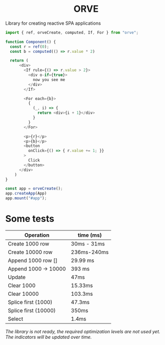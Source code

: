 <h1 align="center">ORVE</h1>

Library for creating reactive SPA applications

```javascript
import { ref, orveCreate, computed, If, For } from "orve";

function Component() {
  const r = ref(0);
  const b = computed(() => r.value * 2)

  return (
      <div>
        <If rule={() => r.value > 2}>
          <div o-if={true}>
            now you see me
          </div>
        </If>

        <For each={b}>
          {
            (_, i) => {
              return <div>{i + 1}</div>
            }
          }
        </For>

        <p>{r}</p>
        <p>{b}</p>
        <button
          onClick={() => { r.value += 1; }}
        >
          Click
        </button>
      </div>
    )
}

const app = orveCreate();
app.createApp(App)
app.mount("#app");
```


# Some tests

| Operation            | time (ms)   |
|----------------------|-------------|
| Create 1000 row      | 30ms - 31ms |
| Create 10000 row     | 236ms-240ms |
| Append 1000 row []   | 29.99 ms    |
| Append 1000 -> 10000 | 393 ms      |
| Update               | 47ms        |
| Clear 1000           | 15.33ms     |
| Clear 10000          | 103.3ms     |
| Splice first (1000)  | 47.3ms      |
| Splice first (10000) | 350ms       |
| Select               | 1.4ms       |

*The library is not ready, the required optimization levels are not used yet. The indicators will be updated over time.*